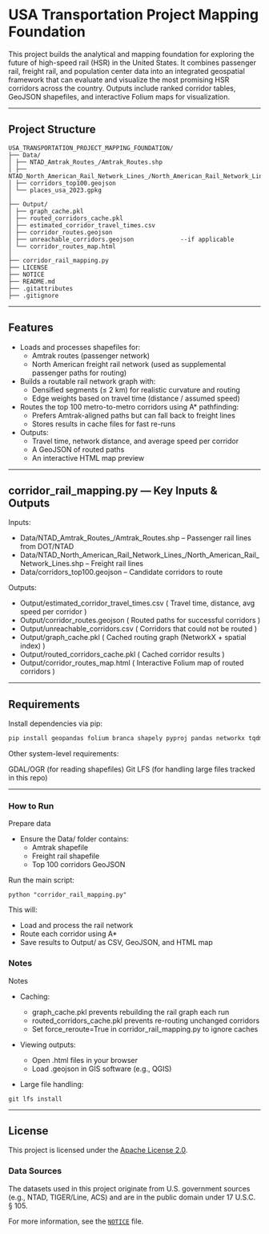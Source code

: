 # USA Transportation Project Mapping Foundation

This project builds the analytical and mapping foundation for exploring the future of high-speed rail (HSR) in the United States.
It combines passenger rail, freight rail, and population center data into an integrated geospatial framework that can evaluate and visualize the most promising HSR corridors across the country.
Outputs include ranked corridor tables, GeoJSON shapefiles, and interactive Folium maps for visualization.

---

## Project Structure
```
USA_TRANSPORTATION_PROJECT_MAPPING_FOUNDATION/
├── Data/
│ ├── NTAD_Amtrak_Routes_/Amtrak_Routes.shp
│ ├── NTAD_North_American_Rail_Network_Lines_/North_American_Rail_Network_Lines.shp
│ ├── corridors_top100.geojson
│ └── places_usa_2023.gpkg
│
├── Output/
│ ├── graph_cache.pkl
│ ├── routed_corridors_cache.pkl
│ ├── estimated_corridor_travel_times.csv
│ ├── corridor_routes.geojson
│ ├── unreachable_corridors.geojson             --if applicable
│ └── corridor_routes_map.html
│
├── corridor_rail_mapping.py
├── LICENSE
├── NOTICE
├── README.md
├── .gitattributes
├── .gitignore
```

---

## Features

- Loads and processes shapefiles for:
  - Amtrak routes (passenger network)
  - North American freight rail network (used as supplemental passenger paths for routing)
- Builds a routable rail network graph with:
  - Densified segments (≤ 2 km) for realistic curvature and routing
  - Edge weights based on travel time (distance / assumed speed)
- Routes the top 100 metro-to-metro corridors using A* pathfinding:
  - Prefers Amtrak-aligned paths but can fall back to freight lines
  - Stores results in cache files for fast re-runs
- Outputs:
  - Travel time, network distance, and average speed per corridor
  - A GeoJSON of routed paths
  - An interactive HTML map preview

---

## corridor_rail_mapping.py — Key Inputs & Outputs

Inputs:
- Data/NTAD_Amtrak_Routes_/Amtrak_Routes.shp – Passenger rail lines from DOT/NTAD
- Data/NTAD_North_American_Rail_Network_Lines_/North_American_Rail_Network_Lines.shp – Freight rail lines
- Data/corridors_top100.geojson – Candidate corridors to route

Outputs:
- Output/estimated_corridor_travel_times.csv 
    ( Travel time, distance, avg speed per corridor )
- Output/corridor_routes.geojson
    ( Routed paths for successful corridors )
- Output/unreachable_corridors.csv
    ( Corridors that could not be routed )
- Output/graph_cache.pkl
    ( Cached routing graph (NetworkX + spatial index) )
- Output/routed_corridors_cache.pkl
    ( Cached corridor results )
- Output/corridor_routes_map.html
    ( Interactive Folium map of routed corridors )

---

## Requirements

Install dependencies via pip:

```bash
pip install geopandas folium branca shapely pyproj pandas networkx tqdm scipy
```

Other system-level requirements:

GDAL/OGR (for reading shapefiles)
Git LFS (for handling large files tracked in this repo)

---

### How to Run

Prepare data
- Ensure the Data/ folder contains:
    - Amtrak shapefile
    - Freight rail shapefile
    - Top 100 corridors GeoJSON

Run the main script:

```
python "corridor_rail_mapping.py"

```

This will:

- Load and process the rail network
- Route each corridor using A*
- Save results to Output/ as CSV, GeoJSON, and HTML map



### Notes

Notes
- Caching:
    - graph_cache.pkl prevents rebuilding the rail graph each run
    - routed_corridors_cache.pkl prevents re-routing unchanged corridors
    - Set force_reroute=True in corridor_rail_mapping.py to ignore caches
- Viewing outputs:
    - Open .html files in your browser
    - Load .geojson in GIS software (e.g., QGIS)

- Large file handling:
```
git lfs install

```

---

## License

This project is licensed under the [Apache License 2.0](LICENSE).

### Data Sources

The datasets used in this project originate from U.S. government sources (e.g., NTAD, TIGER/Line, ACS) and are in the public domain under 17 U.S.C. § 105.

For more information, see the [`NOTICE`](NOTICE) file.
